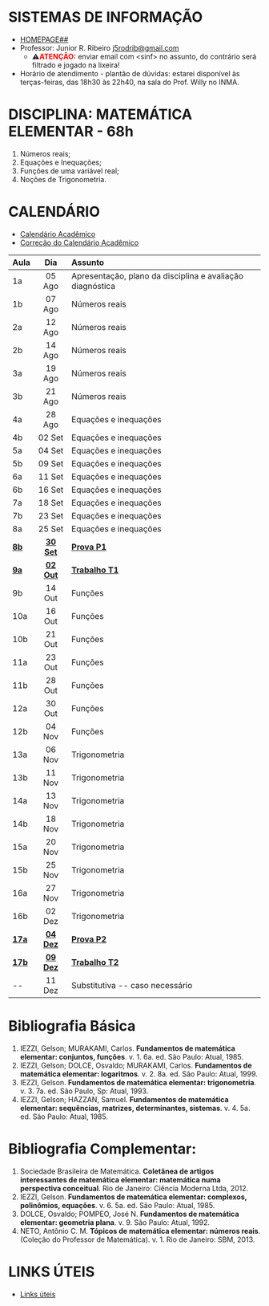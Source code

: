 <script type="text/x-mathjax-config">
MathJax.Hub.Config({tex2jax: {inlineMath: [['$','$'], ['\\(','\\)']]}});
</script>
<script type="text/javascript"
src="https://cdnjs.cloudflare.com/ajax/libs/mathjax/2.7.7/MathJax.js?config=TeX-AMS-MML_HTMLorMML">
</script>


# SISTEMAS DE INFORMAÇÃO
- [HOMEPAGE##](.)
- Professor: Junior R. Ribeiro [j5rodrib@gmail.com](mailto:j5rodrib@gmail.com)
    - ⚠️<strong style="color:#ff0000;">ATENÇÃO:</strong> enviar email com \<sinf\> no assunto, do contrário será filtrado e jogado na lixeira!
- Horário de atendimento - plantão de dúvidas: estarei disponível às terças-feiras, das 18h30 às 22h40, na sala do Prof. Willy no INMA.

# DISCIPLINA: MATEMÁTICA ELEMENTAR - 68h
1. Números reais;
2. Equações e Inequações;
3. Funções de uma variável real;
4. Noções de Trigonometria.


# CALENDÁRIO

- [Calendário Acadêmico](https://prograd.ufms.br/files/2023/08/Calendario2024-RESOLUCAO-COUN-n-294-de-25-08-2023.pdf)
- [Correção do Calendário Acadêmico](https://boletimoficial.ufms.br/bse/publicacao?id=526856)


| Aula         |       Dia       | Assunto                                                   |
| :----------- | :-------------: | :-------------------------------------------------------- |
| 1a           |     05 Ago      | Apresentação, plano da disciplina e avaliação diagnóstica |
| 1b           |     07 Ago      | Números reais                                             |
| 2a           |     12 Ago      | Números reais                                             |
| 2b           |     14 Ago      | Números reais                                             |
| 3a           |     19 Ago      | Números reais                                             |
| 3b           |     21 Ago      | Números reais                                             |
| 4a           |     28 Ago      | Equações e inequações                                     |
| 4b           |     02 Set      | Equações e inequações                                     |
| 5a           |     04 Set      | Equações e inequações                                     |
| 5b           |     09 Set      | Equações e inequações                                     |
| 6a           |     11 Set      | Equações e inequações                                     |
| 6b           |     16 Set      | Equações e inequações                                     |
| 7a           |     18 Set      | Equações e inequações                                     |
| 7b           |     23 Set      | Equações e inequações                                     |
| 8a           |     25 Set      | Equações e inequações                                     |
| [**8b**](.)  | [**30 Set**](.) | [**Prova P1**](.)                                         |
| [**9a**](.)  | [**02 Out**](.) | [**Trabalho T1**](.)                                      |
| 9b           |     14 Out      | Funções                                                   |
| 10a          |     16 Out      | Funções                                                   |
| 10b          |     21 Out      | Funções                                                   |
| 11a          |     23 Out      | Funções                                                   |
| 11b          |     28 Out      | Funções                                                   |
| 12a          |     30 Out      | Funções                                                   |
| 12b          |     04 Nov      | Funções                                                   |
| 13a          |     06 Nov      | Trigonometria                                             |
| 13b          |     11 Nov      | Trigonometria                                             |
| 14a          |     13 Nov      | Trigonometria                                             |
| 14b          |     18 Nov      | Trigonometria                                             |
| 15a          |     20 Nov      | Trigonometria                                             |
| 15b          |     25 Nov      | Trigonometria                                             |
| 16a          |     27 Nov      | Trigonometria                                             |
| 16b          |     02 Dez      | Trigonometria                                             |
| [**17a**](.) | [**04 Dez**](.) | [**Prova P2**](.)                                         |
| [**17b**](.) | [**09 Dez**](.) | [**Trabalho T2**](.)                                      |
| --           |     11 Dez      | Substitutiva -- caso necessário                           |


# Bibliografia Básica
1. IEZZI, Gelson; MURAKAMI, Carlos. **Fundamentos de matemática elementar: conjuntos, funções**. v. 1. 6a. ed. São Paulo: Atual, 1985.
2. IEZZI, Gelson; DOLCE, Osvaldo; MURAKAMI, Carlos. **Fundamentos de matemática elementar: logaritmos**. v. 2. 8a. ed. São Paulo: Atual, 1999.
3. IEZZI, Gelson. **Fundamentos de matemática elementar: trigonometria**. v. 3. 7a. ed. São Paulo, Sp: Atual, 1993.
4. IEZZI, Gelson; HAZZAN, Samuel. **Fundamentos de matemática elementar: sequências, matrizes, determinantes, sistemas**. v. 4. 5a. ed. São Paulo: Atual, 1985.

# Bibliografia Complementar:
1. Sociedade Brasileira de Matemática. **Coletânea de artigos interessantes de matemática elementar: matemática numa perspectiva conceitual**. Rio de Janeiro: Ciência Moderna Ltda, 2012.
2. IEZZI, Gelson. **Fundamentos de matemática elementar: complexos, polinômios, equações**. v. 6. 5a. ed. São Paulo: Atual, 1985.
3. DOLCE, Osvaldo; POMPEO, José N. **Fundamentos de matemática elementar: geometria plana**. v. 9. São Paulo: Atual, 1992.
4. NETO, Antônio C. M. **Tópicos de matemática elementar: números reais**. (Coleção do Professor de Matemática). v. 1. Rio de Janeiro: SBM, 2013.

# LINKS ÚTEIS
 - [Links úteis](https://j5rodrib.github.io/home/2024-ii/links-uteis.html)
